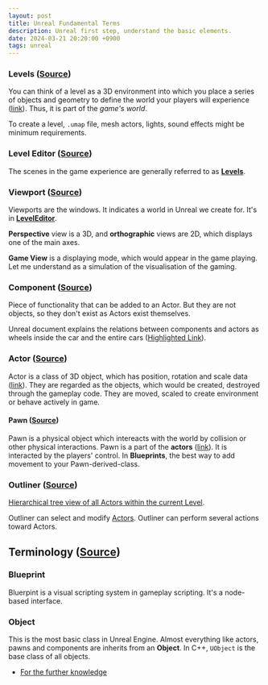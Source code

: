 ```yaml
---
layout: post
title: Unreal Fundamental Terms
description: Unreal first step, understand the basic elements.
date: 2024-03-21 20:20:00 +0900
tags: unreal
---
```


### Levels ([Source](https://dev.epicgames.com/documentation/en-us/unreal-engine/levels-in-unreal-engine))

You can think of a level as a 3D environment into which you place a series of objects and geometry to define the world your players will experience ([link](https://dev.epicgames.com/documentation/en-us/unreal-engine/level-editor-in-unreal-engine#:~:text=You%20can%20think%20of%20a%20level%20as%20a%203D%20environment%20into%20which%20you%20place%20a%20series%20of%20objects%20and%20geometry%20to%20define%20the%20world%20your%20players%20will%20experience.)). Thus, it is part of the *game's world*.

To create a level, `.umap` file, mesh actors, lights, sound effects might be minimum requirements.

### Level Editor ([Source](v.epicgames.com/documentation/en-us/unreal-engine/level-editor-in-unreal-engine))

The scenes in the game experience are generally referred to as [**Levels**](#level-source).

### Viewport ([Source](https://dev.epicgames.com/documentation/en-us/unreal-engine/using-editor-viewports-in-unreal-engine?application_version=5.3))

Viewports are the windows. It indicates a world in Unreal we create for. It's in **[LevelEditor](#level-editor)**.

**Perspective** view is a 3D, and **orthographic** views are 2D, which displays one of the main axes.

**Game View** is a displaying mode, which would appear in the game playing. Let me understand as a simulation of the visualisation of the gaming.

### Component ([Source](https://dev.epicgames.com/documentation/en-us/unreal-engine/basic-components-in-unreal-engine))

Piece of functionality that can be added to an Actor. But they are not objects, so they don't exist as Actors exist themselves.

Unreal document explains the relations between components and actors as wheels inside the car and the entire cars ([Highlighted Link](https://dev.epicgames.com/documentation/en-us/unreal-engine/basic-components-in-unreal-engine#:~:text=A%20Car%20class%20might%20use%20Components%20to%20represent%20the%20wheels%20of%20the%20car.)).

### Actor ([Source](https://dev.epicgames.com/documentation/en-us/unreal-engine/actors-and-geometry-in-unreal-engine))

Actor is a class of 3D object, which has position, rotation and scale data ([link](https://dev.epicgames.com/documentation/en-us/unreal-engine/level-editor-in-unreal-engine#:~:text=Actor%20is%20a%20programming%20class%20used%20within%20the%20Unreal%20Engine%20to%20define%20an%20object%20that%20has%203D%20position%2C%20rotation%2C%20and%20scale%20data.)). They are regarded as the objects, which would be created, destroyed through the gameplay code. They are moved, scaled to create environment or behave actively in game.

#### Pawn ([Source](https://dev.epicgames.com/documentation/en-us/unreal-engine/pawn-in-unreal-engine))

Pawn is a physical object which intereacts with the world by collision or other physical interactions. Pawn is a part of the **actors** ([link](https://dev.epicgames.com/documentation/en-us/unreal-engine/unreal-engine-actors-reference#:~:text=the%20physical%20representation%20of%20a%20player%20or%20AI%20entity%20within%20the%20world)). It is interacted by the players' control. In **Blueprints**, the best way to add movement to your Pawn-derived-class.

### Outliner ([Source](https://dev.epicgames.com/documentation/en-us/unreal-engine/outliner-in-unreal-engine))

[Hierarchical tree view of all Actors within the current Level](https://dev.epicgames.com/documentation/en-us/unreal-engine/outliner-in-unreal-engine#:~:text=Hierarchical%20tree%20view%20of%20all%20Actors%20within%20the%20current%20Level.).

Outliner can select and modify [Actors](#actor-source). Outliner can perform several actions toward Actors.

## Terminology ([Source](https://dev.epicgames.com/documentation/en-us/unreal-engine/unreal-engine-terminology))

### Blueprint

Bluerpint is a visual scripting system in gameplay scripting. It's a node-based interface.

### Object

This is the most basic class in Unreal Engine. Almost everything like actors, pawns and components are inherits from an **Object**.  In C++, `UObject` is the base class of all objects.

- [For the further knowledge](https://dev.epicgames.com/documentation/en-us/unreal-engine/programming-in-the-unreal-engine-architecture)
